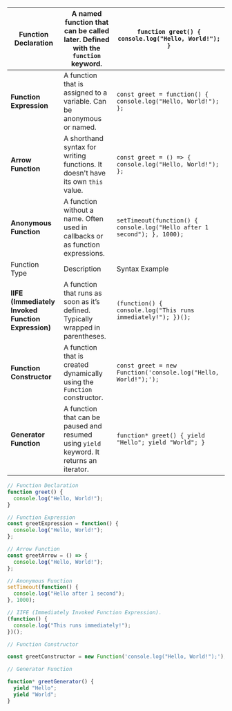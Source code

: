 | **Function Declaration**                           | A named function that can be called later. Defined with the `function` keyword.          | `function greet() { console.log("Hello, World!"); }`                     |
| -------------------------------------------------- | ---------------------------------------------------------------------------------------- | ------------------------------------------------------------------------ |
| **Function Expression**                            | A function that is assigned to a variable. Can be anonymous or named.                    | `const greet = function() { console.log("Hello, World!"); };`            |
| **Arrow Function**                                 | A shorthand syntax for writing functions. It doesn't have its own `this` value.          | `const greet = () => { console.log("Hello, World!"); };`                 |
| **Anonymous Function**                             | A function without a name. Often used in callbacks or as function expressions.           | `setTimeout(function() { console.log("Hello after 1 second"); }, 1000);` |
| Function Type                                      | Description                                                                              | Syntax Example                                                           |
| **IIFE (Immediately Invoked Function Expression)** | A function that runs as soon as it’s defined. Typically wrapped in parentheses.          | `(function() { console.log("This runs immediately!"); })();`             |
| **Function Constructor**                           | A function that is created dynamically using the `Function` constructor.                 | `const greet = new Function('console.log("Hello, World!");');`           |
| **Generator Function**                             | A function that can be paused and resumed using `yield` keyword. It returns an iterator. | `function* greet() { yield "Hello"; yield "World"; }`                    |
```js
// Function Declaration
function greet() {
  console.log("Hello, World!");
}

// Function Expression
const greetExpression = function() {
  console.log("Hello, World!");
};

// Arrow Function
const greetArrow = () => {
  console.log("Hello, World!");
};

// Anonymous Function
setTimeout(function() {
  console.log("Hello after 1 second");
}, 1000);

// IIFE (Immediately Invoked Function Expression).
(function() {
  console.log("This runs immediately!");
})();

// Function Constructor

const greetConstructor = new Function('console.log("Hello, World!");');

// Generator Function

function* greetGenerator() {
  yield "Hello";
  yield "World";
}
```